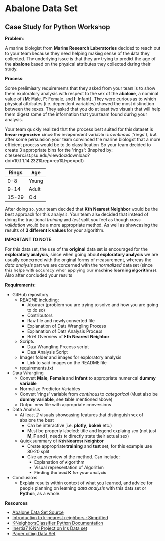 # Abalone Data Set
## Case Study for Python Workshop

**Problem**: 

A marine biologist from **Marine Research Laboratories** decided to reach out to your team because they need helping making sense of the data they collected. The underlying issue is that they are trying to predict the age of the **abalone** based on the physical attributes they collected during their study. 

**Process**:

Some preliminary requirements that they asked from your team is to show them exploratory analysis with respect to the sex of the **abalone**, a nominal value of {**M**: Male, **F**: Female, and **I**: Infant}. They were curious as to which physical attributes (i.e. dependent variables) showed the most distinction between the sexes. They asked that you do at least two visuals that will help them digest some of the information that your team found during your analysis.     

Your team quickly realized that the process best suited for this dataset is **linear regression** since the independent variable is *continous* ('rings'), but after some persuasion your team convinced the marine biologist that a more efficient process would be to do classification. So your team decided to create 3 appropriate bins for the 'rings': (Inspired by: citeseerx.ist.psu.edu/viewdoc/download?doi=10.1.1.14.2321&rep=rep1&type=pdf)

| Rings |  Age  | 
|-------|-------|
| 0-8   | Young |
| 9-14  | Adult | 
| 15-29 |  Old  | 

After doing so, your team decided that **Kth Nearest Neighbor** would be the best approach for this analysis. Your team also decided that instead of doing the traditional *training* and *test* split you feel as though *cross validation* would be a more appropriate method. As well as showcasing the results of **3 different k values** for your algorithm.  

**IMPORTANT TO NOTE**: 

For this data set, the use of the **original** data set is encouraged for the **exploratory analysis**, since when going about **exploratory analysis** we are usually concerned with the original forms of measurement, whereas the *data analysis* part we are concerned with the *normalized* data set (since this helps with accuracy when applying our **machine learning algorithms**). Also after concluded your results 

**Requirements:**
+ GitHub repository
	+ README including:
		+ Abstract (problem you are trying to solve and how you are going to do so)
		+ Contributors
		+ Raw file and newly converted file
		+ Explanation of Data Wrangling Process
		+ Explanation of Data Analysis Process
		+ Brief Overview of **Kth Nearest Neighbor**
	+ Scripts
		+ Data Wrangling Process script
		+ Data Analysis Script
	+ Images folder and images for exploratory analysis
		+ Link to said images on the README file
	+ requirements.txt
+ Data Wrangling
	+ Convert **Male**, **Female** and **Infant** to appropriate numerical **dummy variable**
	+ Normalize Predictor Variables
	+ Convert 'rings' variable from *continous* to *categorical* (Must also be **dummy variable**, see table mentioned above)
	+ Output new file with appropriate conversions
+ Data Analysis
	+ At least *2* visuals showcasing features that distinguish sex of abalone the best
		+ Can be interactive (i.e. **plotly**, **bokeh** etc.) 
		+ Must be properly labeled: title and legend explaing sex (not just **M**, **F** and **I**, needs to directly state their actual sex)
	+ Quick summary of **Kth Nearest Neighbor**
	 	+ Create appropriate **training** and **test** set, for this example use 80-20 split
		+ Give an overview of the method. Can include:
			+ Explanation of Algorithm  
			+ Visual representation of Algorithm
			+ Finding the best **K** for your analysis
+ Conclusions
	+ Explain results within context of what you learned, and advice for people planning on learning *data analysis* with this data set or **Python**, as a whole.


**Resources**
+ [Abalone Data Set Source](https://archive.ics.uci.edu/ml/datasets/Abalone)
+ [Introduction to k-nearest neighbors : Simplified](https://www.analyticsvidhya.com/blog/2014/10/introduction-k-neighbours-algorithm-clustering/)
+ [KNeighborsClassifier Python Documentation](http://scikit-learn.org/stable/modules/generated/sklearn.neighbors.KNeighborsClassifier.html#sklearn.neighbors.KNeighborsClassifier)
+ [Inertia7 K-NN Project on Iris Data set](http://www.inertia7.com/projects/iris-classification-r)
+ [Paper citing Data Set](citeseerx.ist.psu.edu/viewdoc/download?doi=10.1.1.14.2321&rep=rep1&type=pdf)
